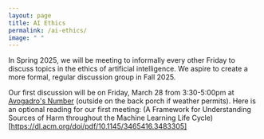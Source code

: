 ```yaml
---
layout: page
title: AI Ethics
permalink: /ai-ethics/
image: " "
---
```


In Spring 2025, we will be meeting to informally every other Friday to discuss topics in the ethics of artificial intelligence. We aspire to create a more formal, regular discussion group in Fall 2025.

Our first discussion will be on Friday, March 28 from 3:30-5:00pm at [Avogadro's Number](https://avogadros.com/) (outside on the back porch if weather permits). Here is an optional reading for our first meeting: (A Framework for Understanding Sources of Harm throughout the Machine Learning Life Cycle)[https://dl.acm.org/doi/pdf/10.1145/3465416.3483305]